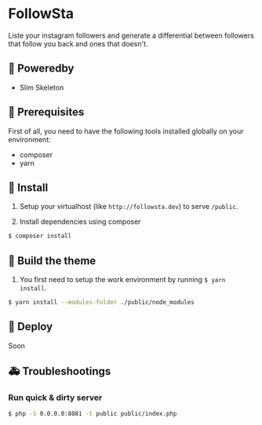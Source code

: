 # FollowSta

Liste your instagram followers and generate a differential between followers that follow you back and ones that doesn't.

## 🔋 Poweredby

  * Slim Skeleton

## 🔧 Prerequisites

First of all, you need to have the following tools installed globally on your environment:

  * composer
  * yarn

## 🚛 Install

1. Setup your virtualhost (like `http://followsta.dev`) to serve `/public`.

2. Install dependencies using composer

  ```bash
  $ composer install
  ```

## 🎨 Build the theme

1. You first need to setup the work environment by running `$ yarn install`.

  ```bash
  $ yarn install --modules-folder ./public/node_modules
  ```

## 🚀 Deploy

Soon

## 🚑 Troubleshootings

### Run quick & dirty server

  ```bash
  $ php -S 0.0.0.0:8081 -t public public/index.php
  ```